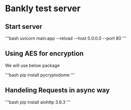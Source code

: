 # Bankly test server

## Start server

'''bash
uvicorn main:app --reload --host 0.0.0.0 --port 80
'''

## Using AES for encryption

We will use below package

'''bash
pip install pycryptodome
'''

## Handeling Requests in async way

'''bash
pip install aiohttp 3.8.3
'''